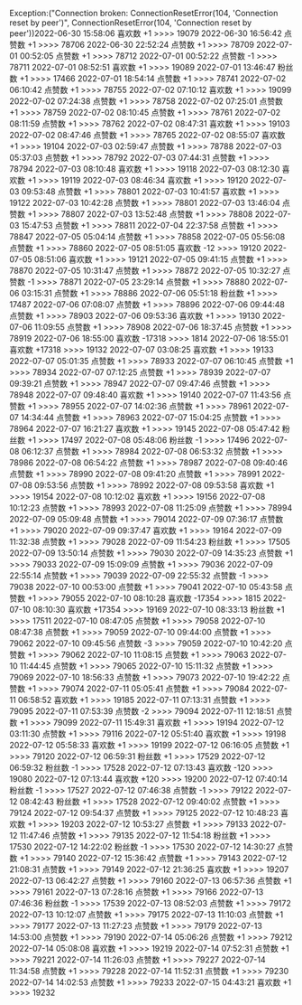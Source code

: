 Exception:("Connection broken: ConnectionResetError(104, 'Connection reset by peer')", ConnectionResetError(104, 'Connection reset by peer'))2022-06-30  15:58:06   喜欢数 +1 >>>> 19079
2022-06-30  16:56:42   点赞数 +1 >>>> 78706
2022-06-30  22:52:24   点赞数 +1 >>>> 78709
2022-07-01  00:52:05   点赞数 +1 >>>> 78712
2022-07-01  00:52:22   点赞数 -1 >>>> 78711
2022-07-01  08:52:51   喜欢数 +1 >>>> 19089
2022-07-01  13:46:47   粉丝数 +1 >>>> 17466
2022-07-01  18:54:14   点赞数 +1 >>>> 78741
2022-07-02  06:10:42   点赞数 +1 >>>> 78755
2022-07-02  07:10:12   喜欢数 +1 >>>> 19099
2022-07-02  07:24:38   点赞数 +1 >>>> 78758
2022-07-02  07:25:01   点赞数 +1 >>>> 78759
2022-07-02  08:10:45   点赞数 +1 >>>> 78761
2022-07-02  08:11:59   点赞数 +1 >>>> 78762
2022-07-02  08:47:31   喜欢数 +1 >>>> 19103
2022-07-02  08:47:46   点赞数 +1 >>>> 78765
2022-07-02  08:55:07   喜欢数 +1 >>>> 19104
2022-07-03  02:59:47   点赞数 +1 >>>> 78788
2022-07-03  05:37:03   点赞数 +1 >>>> 78792
2022-07-03  07:44:31   点赞数 +1 >>>> 78794
2022-07-03  08:10:48   喜欢数 +1 >>>> 19118
2022-07-03  08:12:30   喜欢数 +1 >>>> 19119
2022-07-03  08:46:34   喜欢数 +1 >>>> 19120
2022-07-03  09:53:48   点赞数 +1 >>>> 78801
2022-07-03  10:41:57   喜欢数 +1 >>>> 19122
2022-07-03  10:42:28   点赞数 +1 >>>> 78801
2022-07-03  13:46:04   点赞数 +1 >>>> 78807
2022-07-03  13:52:48   点赞数 +1 >>>> 78808
2022-07-03  15:47:53   点赞数 +1 >>>> 78811
2022-07-04  22:37:58   点赞数 +1 >>>> 78847
2022-07-05  05:04:14   点赞数 +1 >>>> 78858
2022-07-05  05:56:08   点赞数 +1 >>>> 78860
2022-07-05  08:51:05   喜欢数 -12 >>>> 19120
2022-07-05  08:51:06   喜欢数 +1 >>>> 19121
2022-07-05  09:41:15   点赞数 +1 >>>> 78870
2022-07-05  10:31:47   点赞数 +1 >>>> 78872
2022-07-05  10:32:27   点赞数 -1 >>>> 78871
2022-07-05  23:29:14   点赞数 +1 >>>> 78880
2022-07-06  03:15:31   点赞数 +1 >>>> 78886
2022-07-06  05:51:18   粉丝数 +1 >>>> 17487
2022-07-06  07:08:07   点赞数 +1 >>>> 78896
2022-07-06  09:44:48   点赞数 +1 >>>> 78903
2022-07-06  09:53:36   喜欢数 +1 >>>> 19130
2022-07-06  11:09:55   点赞数 +1 >>>> 78908
2022-07-06  18:37:45   点赞数 +1 >>>> 78919
2022-07-06  18:55:00   喜欢数 -17318 >>>> 1814
2022-07-06  18:55:01   喜欢数 +17318 >>>> 19132
2022-07-07  03:08:25   喜欢数 +1 >>>> 19133
2022-07-07  05:01:35   点赞数 +1 >>>> 78933
2022-07-07  06:10:45   点赞数 +1 >>>> 78934
2022-07-07  07:12:25   点赞数 +1 >>>> 78939
2022-07-07  09:39:21   点赞数 +1 >>>> 78947
2022-07-07  09:47:46   点赞数 +1 >>>> 78948
2022-07-07  09:48:40   喜欢数 +1 >>>> 19140
2022-07-07  11:43:56   点赞数 +1 >>>> 78955
2022-07-07  14:02:36   点赞数 +1 >>>> 78961
2022-07-07  14:34:44   点赞数 +1 >>>> 78963
2022-07-07  15:04:25   点赞数 +1 >>>> 78964
2022-07-07  16:21:27   喜欢数 +1 >>>> 19145
2022-07-08  05:47:42   粉丝数 +1 >>>> 17497
2022-07-08  05:48:06   粉丝数 -1 >>>> 17496
2022-07-08  06:12:37   点赞数 +1 >>>> 78984
2022-07-08  06:53:32   点赞数 +1 >>>> 78986
2022-07-08  06:54:22   点赞数 +1 >>>> 78987
2022-07-08  09:40:46   点赞数 +1 >>>> 78990
2022-07-08  09:41:20   点赞数 +1 >>>> 78991
2022-07-08  09:53:56   点赞数 +1 >>>> 78992
2022-07-08  09:53:58   喜欢数 +1 >>>> 19154
2022-07-08  10:12:02   喜欢数 +1 >>>> 19156
2022-07-08  10:12:23   点赞数 +1 >>>> 78993
2022-07-08  11:25:09   点赞数 +1 >>>> 78994
2022-07-09  05:09:48   点赞数 +1 >>>> 79014
2022-07-09  07:36:17   点赞数 +1 >>>> 79020
2022-07-09  09:37:47   喜欢数 +1 >>>> 19164
2022-07-09  11:32:38   点赞数 +1 >>>> 79028
2022-07-09  11:54:23   粉丝数 +1 >>>> 17505
2022-07-09  13:50:14   点赞数 +1 >>>> 79030
2022-07-09  14:35:23   点赞数 +1 >>>> 79033
2022-07-09  15:09:09   点赞数 +1 >>>> 79036
2022-07-09  22:55:14   点赞数 +1 >>>> 79039
2022-07-09  22:55:32   点赞数 -1 >>>> 79038
2022-07-10  00:53:00   点赞数 +1 >>>> 79041
2022-07-10  05:43:58   点赞数 +1 >>>> 79055
2022-07-10  08:10:28   喜欢数 -17354 >>>> 1815
2022-07-10  08:10:30   喜欢数 +17354 >>>> 19169
2022-07-10  08:33:13   粉丝数 +1 >>>> 17511
2022-07-10  08:47:05   点赞数 +1 >>>> 79058
2022-07-10  08:47:38   点赞数 +1 >>>> 79059
2022-07-10  09:44:00   点赞数 +1 >>>> 79062
2022-07-10  09:45:56   点赞数 -3 >>>> 79059
2022-07-10  10:42:20   点赞数 +1 >>>> 79062
2022-07-10  11:08:15   点赞数 +1 >>>> 79063
2022-07-10  11:44:45   点赞数 +1 >>>> 79065
2022-07-10  15:11:32   点赞数 +1 >>>> 79069
2022-07-10  18:56:33   点赞数 +1 >>>> 79073
2022-07-10  19:42:22   点赞数 +1 >>>> 79074
2022-07-11  05:05:41   点赞数 +1 >>>> 79084
2022-07-11  06:58:52   喜欢数 +1 >>>> 19185
2022-07-11  07:13:31   点赞数 +1 >>>> 79095
2022-07-11  07:53:39   点赞数 -2 >>>> 79094
2022-07-11  12:18:51   点赞数 +1 >>>> 79099
2022-07-11  15:49:31   喜欢数 +1 >>>> 19194
2022-07-12  03:11:30   点赞数 +1 >>>> 79116
2022-07-12  05:51:40   喜欢数 +1 >>>> 19198
2022-07-12  05:58:33   喜欢数 +1 >>>> 19199
2022-07-12  06:16:05   点赞数 +1 >>>> 79120
2022-07-12  06:59:31   粉丝数 +1 >>>> 17529
2022-07-12  06:59:32   粉丝数 -1 >>>> 17528
2022-07-12  07:13:43   喜欢数 -120 >>>> 19080
2022-07-12  07:13:44   喜欢数 +120 >>>> 19200
2022-07-12  07:40:14   粉丝数 -1 >>>> 17527
2022-07-12  07:46:38   点赞数 -1 >>>> 79122
2022-07-12  08:42:43   粉丝数 +1 >>>> 17528
2022-07-12  09:40:02   点赞数 +1 >>>> 79124
2022-07-12  09:54:37   点赞数 +1 >>>> 79125
2022-07-12  10:48:23   喜欢数 +1 >>>> 19203
2022-07-12  10:53:27   点赞数 +1 >>>> 79133
2022-07-12  11:47:46   点赞数 +1 >>>> 79135
2022-07-12  11:54:18   粉丝数 +1 >>>> 17530
2022-07-12  14:22:02   粉丝数 -1 >>>> 17530
2022-07-12  14:30:27   点赞数 +1 >>>> 79140
2022-07-12  15:36:42   点赞数 +1 >>>> 79143
2022-07-12  21:08:31   点赞数 +1 >>>> 79149
2022-07-12  21:36:25   喜欢数 +1 >>>> 19207
2022-07-13  06:42:27   点赞数 +1 >>>> 79160
2022-07-13  06:57:36   点赞数 +1 >>>> 79161
2022-07-13  07:28:16   点赞数 +1 >>>> 79166
2022-07-13  07:46:36   粉丝数 -1 >>>> 17539
2022-07-13  08:52:03   点赞数 +1 >>>> 79172
2022-07-13  10:12:07   点赞数 +1 >>>> 79175
2022-07-13  11:10:03   点赞数 +1 >>>> 79177
2022-07-13  11:27:23   点赞数 +1 >>>> 79179
2022-07-13  14:53:00   点赞数 +1 >>>> 79190
2022-07-14  05:06:26   点赞数 +1 >>>> 79212
2022-07-14  05:08:08   喜欢数 +1 >>>> 19219
2022-07-14  07:52:31   点赞数 +1 >>>> 79221
2022-07-14  11:26:03   点赞数 +1 >>>> 79227
2022-07-14  11:34:58   点赞数 +1 >>>> 79228
2022-07-14  11:52:31   点赞数 +1 >>>> 79230
2022-07-14  14:02:53   点赞数 +1 >>>> 79233
2022-07-15  04:43:21   喜欢数 +1 >>>> 19232
